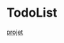 # TodoList

[projet](https://github.com/sirius-school/Initiation_Programmation_2022/blob/main/ExercisesJS/2_TodoList/todolist.md)
